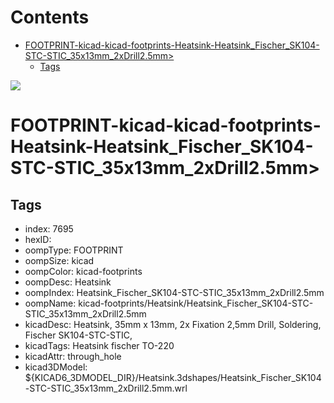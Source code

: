 



Contents
========

* [FOOTPRINT-kicad-kicad-footprints-Heatsink-Heatsink_Fischer_SK104-STC-STIC_35x13mm_2xDrill2.5mm>](#footprint-kicad-kicad-footprints-heatsink-heatsink_fischer_sk104-stc-stic_35x13mm_2xdrill25mm)
	* [Tags](#tags)
  
![][im]
# FOOTPRINT-kicad-kicad-footprints-Heatsink-Heatsink_Fischer_SK104-STC-STIC_35x13mm_2xDrill2.5mm>

## Tags

- index: 7695
- hexID: 
- oompType: FOOTPRINT
- oompSize: kicad
- oompColor: kicad-footprints
- oompDesc: Heatsink
- oompIndex: Heatsink_Fischer_SK104-STC-STIC_35x13mm_2xDrill2.5mm
- oompName: kicad-footprints/Heatsink/Heatsink_Fischer_SK104-STC-STIC_35x13mm_2xDrill2.5mm
- kicadDesc: Heatsink, 35mm x 13mm, 2x Fixation 2,5mm Drill, Soldering, Fischer SK104-STC-STIC,
- kicadTags: Heatsink fischer TO-220
- kicadAttr: through_hole
- kicad3DModel: ${KICAD6_3DMODEL_DIR}/Heatsink.3dshapes/Heatsink_Fischer_SK104-STC-STIC_35x13mm_2xDrill2.5mm.wrl



[im]: image.png
